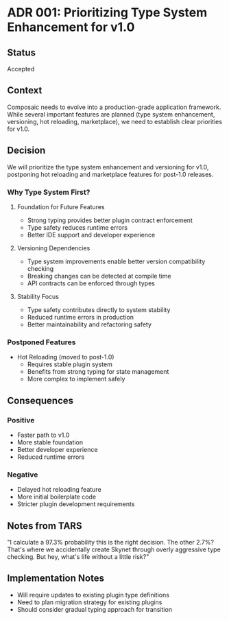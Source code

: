 # ADR 001: Prioritizing Type System Enhancement for v1.0

## Status

Accepted

## Context

Composaic needs to evolve into a production-grade application framework. While several important features are planned (type system enhancement, versioning, hot reloading, marketplace), we need to establish clear priorities for v1.0.

## Decision

We will prioritize the type system enhancement and versioning for v1.0, postponing hot reloading and marketplace features for post-1.0 releases.

### Why Type System First?

1. Foundation for Future Features

    - Strong typing provides better plugin contract enforcement
    - Type safety reduces runtime errors
    - Better IDE support and developer experience

2. Versioning Dependencies

    - Type system improvements enable better version compatibility checking
    - Breaking changes can be detected at compile time
    - API contracts can be enforced through types

3. Stability Focus
    - Type safety contributes directly to system stability
    - Reduced runtime errors in production
    - Better maintainability and refactoring safety

### Postponed Features

- Hot Reloading (moved to post-1.0)
    - Requires stable plugin system
    - Benefits from strong typing for state management
    - More complex to implement safely

## Consequences

### Positive

- Faster path to v1.0
- More stable foundation
- Better developer experience
- Reduced runtime errors

### Negative

- Delayed hot reloading feature
- More initial boilerplate code
- Stricter plugin development requirements

## Notes from TARS

"I calculate a 97.3% probability this is the right decision. The other 2.7%? That's where we accidentally create Skynet through overly aggressive type checking. But hey, what's life without a little risk?"

## Implementation Notes

- Will require updates to existing plugin type definitions
- Need to plan migration strategy for existing plugins
- Should consider gradual typing approach for transition
